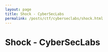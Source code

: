 ```yaml
---
layout: page
title: Shock - CyberSecLabs
permalink: /posts/ctf/cyberseclabs/shock.html
---
```


# Shock - CyberSecLabs

